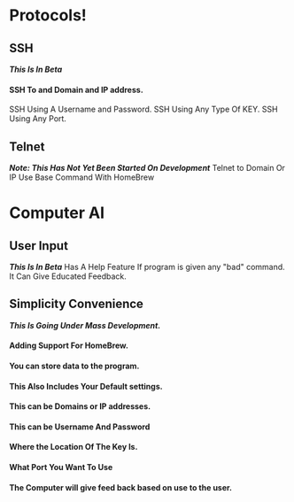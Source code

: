 # Protocols!

## SSH

***This Is In Beta***
####  SSH To and Domain and IP address.
SSH Using A Username and Password.
SSH Using Any Type Of KEY.
SSH Using Any Port.

## Telnet

***Note: This Has Not Yet Been Started On Development***
Telnet to Domain Or IP
Use Base Command With HomeBrew

# Computer AI

## User Input
***This Is In Beta***
Has A Help Feature
If program is given any "bad" command. It Can Give Educated Feedback.

## Simplicity Convenience
***This Is Going Under Mass Development.***

#### Adding Support For HomeBrew.
####  You can store data to the program.
####  This Also Includes Your Default settings.
####  This can be Domains or IP addresses.
####  This can be Username And Password
####  Where the Location Of The Key Is.
####  What Port You Want To Use
####  The Computer will give feed back based on use to the user.


